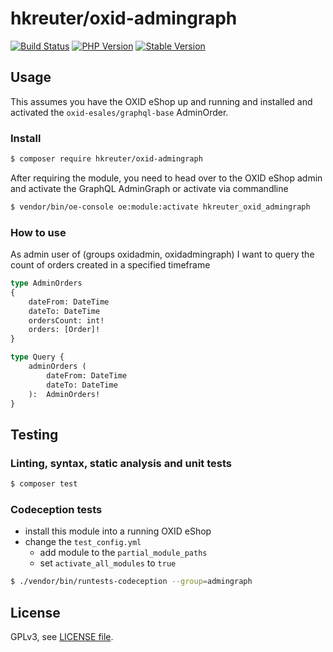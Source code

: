# hkreuter/oxid-admingraph

[![Build Status](https://img.shields.io/travis/com/hkreuter/oxid-admingraph/master.svg?style=for-the-badge&logo=travis)](https://travis-ci.com/hkreuter/oxid-admingraph) [![PHP Version](https://img.shields.io/packagist/php-v/hkreuter/oxid-admingraph.svg?style=for-the-badge)](https://github.com/hkreuter/oxid-admingraph) [![Stable Version](https://img.shields.io/packagist/v/hkreuter/oxid-admingraph.svg?style=for-the-badge&label=latest)](https://packagist.org/packages/hkreuter/oxid-admingraph)

## Usage

This assumes you have the OXID eShop up and running and installed and activated the `oxid-esales/graphql-base` AdminOrder.

### Install

```bash
$ composer require hkreuter/oxid-admingraph
```

After requiring the module, you need to head over to the OXID eShop admin and
activate the GraphQL AdminGraph or activate via commandline

```bash
$ vendor/bin/oe-console oe:module:activate hkreuter_oxid_admingraph
```

### How to use

As admin user of (groups oxidadmin, oxidadmingraph) I want to query the count of orders
created in a specified timeframe

```graphql
type AdminOrders
{
    dateFrom: DateTime
    dateTo: DateTime
    ordersCount: int!
    orders: [Order]!
}

type Query {
    adminOrders (
        dateFrom: DateTime
        dateTo: DateTime
    ):  AdminOrders!
}
```

## Testing

### Linting, syntax, static analysis and unit tests

```bash
$ composer test
```

### Codeception tests

- install this module into a running OXID eShop
- change the `test_config.yml`
  - add module to the `partial_module_paths`
  - set `activate_all_modules` to `true`

```bash
$ ./vendor/bin/runtests-codeception --group=admingraph
```

## License

GPLv3, see [LICENSE file](LICENSE).

